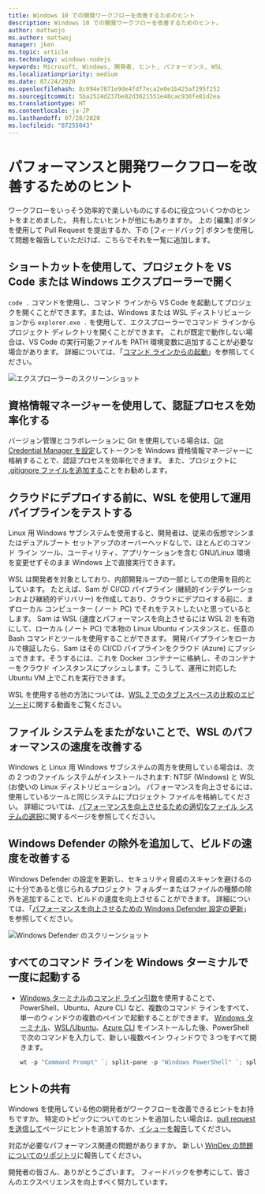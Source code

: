 ```yaml
---
title: Windows 10 での開発ワークフローを改善するためのヒント
description: Windows 10 での開発ワークフローを改善するためのヒント。
author: mattwojo
ms.author: mattwoj
manager: jken
ms.topic: article
ms.technology: windows-nodejs
keywords: Microsoft, Windows, 開発者, ヒント, パフォーマンス, WSL
ms.localizationpriority: medium
ms.date: 07/24/2020
ms.openlocfilehash: 8c094e7871e9de4fdf7eca2e0e1b425af295f252
ms.sourcegitcommit: 5ba2524d237be82d3621551e48cac938fe81d2ea
ms.translationtype: HT
ms.contentlocale: ja-JP
ms.lasthandoff: 07/28/2020
ms.locfileid: "87255043"
---
```

# <a name="tips-for-improving-performance-and-development-workflows"></a>パフォーマンスと開発ワークフローを改善するためのヒント

ワークフローをいっそう効率的で楽しいものにするのに役立ついくつかのヒントをまとめました。 共有したいヒントが他にもありますか。 上の [編集] ボタンを使用して Pull Request を提出するか、下の [フィードバック] ボタンを使用して問題を報告していただけば、こちらでそれを一覧に追加します。

## <a name="use-shortcuts-to-open-a-project-in-vs-code-or-windows-file-explorer"></a>ショートカットを使用して、プロジェクトを VS Code または Windows エクスプローラーで開く

`code .` コマンドを使用し、コマンド ラインから VS Code を起動してプロジェクを開くことができます。または、Windows または WSL ディストリビューションから `explorer.exe .` を使用して、エクスプローラーでコマンド ラインからプロジェクト ディレクトリを開くことができます。 これが既定で動作しない場合は、VS Code の実行可能ファイルを PATH 環境変数に追加することが必要な場合があります。 詳細については、「[コマンド ラインからの起動](https://code.visualstudio.com/docs/editor/command-line#_launching-from-command-line)」を参照してください。

![エクスプローラーのスクリーンショット](../images/wsl-file-explorer.png)

## <a name="use-the-credential-manager-to-your-streamline-authentication-process"></a>資格情報マネージャーを使用して、認証プロセスを効率化する

バージョン管理とコラボレーションに Git を使用している場合は、[Git Credential Manager を設定](https://docs.microsoft.com/windows/wsl/tutorials/wsl-git#git-credential-manager-setup)してトークンを Windows 資格情報マネージャーに格納することで、認証プロセスを効率化できます。 また、プロジェクトに [.gitignore ファイルを追加する](https://docs.microsoft.com/windows/wsl/tutorials/wsl-git#adding-a-git-ignore-file)ことをお勧めします。

## <a name="use-wsl-for-testing-your-production-pipeline-before-deploying-to-the-cloud"></a>クラウドにデプロイする前に、WSL を使用して運用パイプラインをテストする

Linux 用 Windows サブシステムを使用すると、開発者は、従来の仮想マシンまたはデュアルブート セットアップのオーバーヘッドなしで、ほとんどのコマンド ライン ツール、ユーティリティ、アプリケーションを含む GNU/Linux 環境を変更せずそのまま Windows 上で直接実行できます。

WSL は開発者を対象としており、内部開発ループの一部としての使用を目的としています。 たとえば、Sam が CI/CD パイプライン (継続的インテグレーションおよび継続的デリバリー) を作成しており、クラウドにデプロイする前に、まずローカル コンピューター (ノート PC) でそれをテストしたいと思っているとします。 Sam は WSL (速度とパフォーマンスを向上させるには WSL 2) を有効にして、ローカル (ノート PC) で本物の Linux Ubuntu インスタンスと、任意の Bash コマンドとツールを使用することができます。 開発パイプラインをローカルで検証したら、Sam はその CI/CD パイプラインをクラウド (Azure) にプッシュできます。そうするには、これを Docker コンテナーに格納し、そのコンテナーをクラウド インスタンスにプッシュします。こうして、運用に対応した Ubuntu VM 上でこれを実行できます。

WSL を使用する他の方法については、[WSL 2 でのタブとスペースの比較のエピソード](https://channel9.msdn.com/Shows/Tabs-vs-Spaces/WSL2-Code-faster-on-the-Windows-Subsystem-for-Linux)に関する動画をご覧ください。

## <a name="improve-performance-speed-for-wsl-by-not-crossing-over-file-systems"></a>ファイル システムをまたがないことで、WSL のパフォーマンスの速度を改善する

Windows と Linux 用 Windows サブシステムの両方を使用している場合は、次の 2 つのファイル システムがインストールされます: NTSF (Windows) と WSL (お使いの Linux ディストリビューション)。 パフォーマンスを向上させるには、使用しているツールと同じシステムにプロジェクト ファイルを格納してください。 詳細については、[パフォーマンスを向上させるための適切なファイル システムの選択](https://docs.microsoft.com/windows/wsl/compare-versions#use-the-linux-file-system-for-faster-performance)に関するページを参照してください。

## <a name="improve-build-speeds-by-adding-windows-defender-exclusions"></a>Windows Defender の除外を追加して、ビルドの速度を改善する

Windows Defender の設定を更新し、セキュリティ脅威のスキャンを避けるのに十分であると信じられるプロジェクト フォルダーまたはファイルの種類の除外を追加することで、ビルドの速度を向上させることができます。 詳細については、「[パフォーマンスを向上させるための Windows Defender 設定の更新](https://docs.microsoft.com/windows/android/defender-settings)」を参照してください。

![Windows Defender のスクリーンショット](../images/windows-defender-exclusions.png)

## <a name="launch-all-your-command-lines-in-windows-terminal-at-once"></a>すべてのコマンド ラインを Windows ターミナルで一度に起動する

* [Windows ターミナルのコマンド ライン引数](https://docs.microsoft.com/windows/terminal/command-line-arguments?tabs=powershell#multiple-panes)を使用することで、PowerShell、Ubuntu、Azure CLI など、複数のコマンド ラインをすべて、単一のウィンドウの複数のペインで起動することができます。 [Windows ターミナル](https://docs.microsoft.com/windows/terminal/get-started)、[WSL/Ubuntu](https://docs.microsoft.com/windows/wsl/install-win10)、[Azure CLI](https://docs.microsoft.com/cli/azure/install-azure-cli?view=azure-cli-latest) をインストールした後、PowerShell で次のコマンドを入力して、新しい複数ペイン ウィンドウで 3 つをすべて開きます。

    ```powershell
    wt -p "Command Prompt" `; split-pane -p "Windows PowerShell" `; split-pane -H wsl.exe
    ```

## <a name="share-your-tips"></a>ヒントの共有

Windows を使用している他の開発者がワークフローを改善できるヒントをお持ちですか。 特定のトピックについてのヒントを追加したい場合は、[pull request を送信して](https://github.com/MicrosoftDocs/windows-uwp/edit/docs/hub/dev-environment/overview.md)ページにヒントを追加するか、[イシューを報告](https://github.com/MicrosoftDocs/windows-uwp/issues/new?title=&body=%0A%0A%5BEnter%20feedback%20here%5D%0A%0A%0A---%0A%23%23%23%23%20Document%20Details%0A%0A%E2%9A%A0%20*Do%20not%20edit%20this%20section.%20It%20is%20required%20for%20docs.microsoft.com%20%E2%9E%9F%20GitHub%20issue%20linking.*%0A%0A*%20ID%3A%207779352b-7b4e-dad8-7c1b-b9aba2c5e561%0A*%20Version%20Independent%20ID%3A%20a5b81b80-87a1-b6e2-8936-baf6c1a0b9c5%0A*%20Content%3A%20%5BSet%20up%20your%20Windows%2010%20development%20environment%5D(https%3A%2F%2Fdocs.microsoft.com%2Fen-us%2Fwindows%2Fdev-environment%2Foverview)%0A*%20Content%20Source%3A%20%5Bhub%2Fdev-environment%2Foverview.md%5D(https%3A%2F%2Fgithub.com%2FMicrosoftDocs%2Fwindows-uwp%2Fblob%2Fdocs%2Fhub%2Fdev-environment%2Foverview.md)%0A*%20Product%3A%20**dev-environment**%0A*%20Technology%3A%20**windows-nodejs**)してください。

対応が必要なパフォーマンス関連の問題がありますか。 新しい [WinDev の問題についてのリポジトリ](https://github.com/microsoft/windev)に報告してください。

開発者の皆さん、ありがとうございます。 フィードバックを参考にして、皆さんのエクスペリエンスを向上すべく努力しています。
